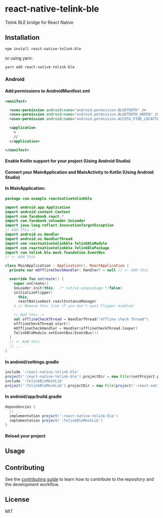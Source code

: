 # react-native-telink-ble

Telink BLE bridge for React Native

## Installation

```sh
npm install react-native-telink-ble
```

or using yarn:

```sh
yarn add react-native-telink-ble
```

### Android

#### Add permissions to AndroidManifest.xml
```xml
<manifest>

  <uses-permission android:name="android.permission.BLUETOOTH" />
  <uses-permission android:name="android.permission.BLUETOOTH_ADMIN" />
  <uses-permission android:name="android.permission.ACCESS_FINE_LOCATION" />

  <application
    >
    //
  </application>

</manifest>
```
#### Enable Kotlin support for your project (Using Android Studio)
#### Convert your MainApplication and MainActivity to Kotlin (Using Android Studio)
#### In MainApplication:

```kotlin
package com.example.reactnativetelinkble

import android.app.Application
import android.content.Context
import com.facebook.react.*
import com.facebook.soloader.SoLoader
import java.lang.reflect.InvocationTargetException
// Add this ->
import android.os.Handler
import android.os.HandlerThread
import com.reactnativetelinkble.TelinkBleModule
import com.reactnativetelinkble.TelinkBlePackage
import com.telink.ble.mesh.foundation.EventBus
// <- Add this

class MainApplication : Application(), ReactApplication {
  private var mOfflineCheckHandler: Handler? = null // <- Add this

  override fun onCreate() {
    super.onCreate()
    SoLoader.init(this,  /* native exopackage */false)
    initializeFlipper(
      this,
      reactNativeHost.reactInstanceManager
    ) // Remove this line if you don't want Flipper enabled

    // Add this ->
    val offlineCheckThread = HandlerThread("offline check thread")
    offlineCheckThread.start()
    mOfflineCheckHandler = Handler(offlineCheckThread.looper)
    TelinkBleModule.setEventBus(EventBus())
  }
  // <- Add this
  // ...
}
```

#### In android/settings.gradle

```gradle
include ':react-native-telink-ble'
project(':react-native-telink-ble').projectDir = new File(rootProject.projectDir, '../../android')
include ':TelinkBleMeshLib'
project(':TelinkBleMeshLib').projectDir = new File(project(':react-native-telink-ble').projectDir, 'libs/TelinkBleMeshLib')
```

#### In android/app/build.gradle

```gradle
dependencies {
  // ...
  implementation project(':react-native-telink-ble')
  implementation project(':TelinkBleMeshLib')
}
```

#### Reload your project

## Usage

## Contributing

See the [contributing guide](CONTRIBUTING.md) to learn how to contribute to the repository and the development workflow.

## License

MIT
